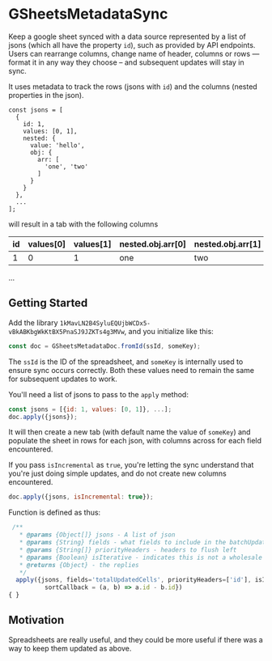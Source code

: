 # GSheetsMetadataSync

Keep a google sheet synced with a data source represented by a list of jsons (which all have the property `id`), such as provided by API endpoints. Users can rearrange columns, change name of header, columns or rows — format it in any way they choose – and subsequent updates will stay in sync.

It uses metadata to track the rows (jsons with `id`) and the columns (nested properties in the json).

```
const jsons = [
  {
    id: 1,
    values: [0, 1],
    nested: {
      value: 'hello',
      obj: {
        arr: [
          'one', 'two'
        ]
      }
    }
  }, 
  ...
];
```

will result in a tab with the following columns

| id | values[0] | values[1] | nested.obj.arr[0] | nested.obj.arr[1] | nested.value |
| ------- | ----------- | --- | ----------- | --- | ----------- |
| 1 | 0 | 1 | one | two | hello |
...

## Getting Started

Add the library `1kMavLN2B4SyluEQUjbWCDx5-vBkABKbgWkKtBX5PnaSJ9JZKTs4g3MVw`, and you initialize like this:

```js
const doc = GSheetsMetadataDoc.fromId(ssId, someKey);
```

The `ssId` is the ID of the spreadsheet, and `someKey` is internally used to ensure sync occurs correctly. Both these values need to remain the same for subsequent updates to work.

You'll need a list of jsons to pass to the `apply` method:

```js
const jsons = [{id: 1, values: [0, 1]}, ...];
doc.apply({jsons});
```

It will then create a new tab (with default name the value of `someKey`) and populate the sheet in rows for each json, with columns across for each field encountered.

If you pass `isIncremental` as `true`, you're letting the sync understand that you're just doing simple updates, and do not create new columns encountered.

```js
doc.apply({jsons, isIncremental: true});
```

Function is defined as thus:

```js
 /** 
   * @params {Object[]} jsons - A list of json
   * @params {String} fields - what fields to include in the batchUpdateByDataFilter response 
   * @params {String[]} priorityHeaders - headers to flush left
   * @params {Boolean} isIterative - indicates this is not a wholesale update, so handle jsons differently
   * @returns {Object} - the replies
   */
  apply({jsons, fields='totalUpdatedCells', priorityHeaders=['id'], isIncremental=false,
          sortCallback = (a, b) => a.id - b.id})
{ }
```

## Motivation

Spreadsheets are really useful, and they could be more useful if there was a way to keep them updated as above.
